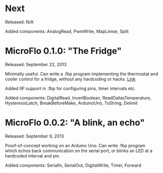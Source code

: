 Next
=====
Released: N/A

Added components: AnalogRead, PwmWrite, MapLinear, Split

MicroFlo 0.1.0: "The Fridge"
==========================
Released: September 22, 2013

Minimally useful. Can write a .fbp program implementing the thermostat and
cooler control for a fridge, without any hardcoding or hacks.
[Link](http://www.jonnor.com/2013/09/microflo-0-1-0-and-an-arduino-powered-fridge)

Added IIP support in .fbp for configuring pins, timer intervals etc.

Added components: DigitalRead, InvertBoolean, ReadDallasTemperature, HysteresisLatch,
BreakBeforeMake, ArduinoUno, ToString, Delimit

MicroFlo 0.0.2: "A blink, an echo"
=========================
Released: September 9, 2013

Proof-of-concept working on an Arduino Uno. Can write .fbp program which
echos back communication on the serial port, or blinks an LED at a hardcoded interval and pin.

Added components: SerialIn, SerialOut, DigitalWrite, Timer, Forward
